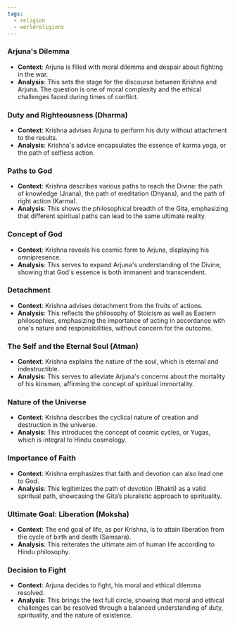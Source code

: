 ```yaml
---
tags:
  - religion
  - worldreligions
---
```

### Arjuna's Dilemma

- **Context**: Arjuna is filled with moral dilemma and despair about fighting in the war.
- **Analysis**: This sets the stage for the discourse between Krishna and Arjuna. The question is one of moral complexity and the ethical challenges faced during times of conflict.

### Duty and Righteousness (Dharma)

- **Context**: Krishna advises Arjuna to perform his duty without attachment to the results.
- **Analysis**: Krishna's advice encapsulates the essence of karma yoga, or the path of selfless action.

### Paths to God

- **Context**: Krishna describes various paths to reach the Divine: the path of knowledge (Jnana), the path of meditation (Dhyana), and the path of right action (Karma).
- **Analysis**: This shows the philosophical breadth of the Gita, emphasizing that different spiritual paths can lead to the same ultimate reality.

### Concept of God

- **Context**: Krishna reveals his cosmic form to Arjuna, displaying his omnipresence.
- **Analysis**: This serves to expand Arjuna's understanding of the Divine, showing that God's essence is both immanent and transcendent.

### Detachment

- **Context**: Krishna advises detachment from the fruits of actions.
- **Analysis**: This reflects the philosophy of Stoicism as well as Eastern philosophies, emphasizing the importance of acting in accordance with one's nature and responsibilities, without concern for the outcome.

### The Self and the Eternal Soul (Atman)

- **Context**: Krishna explains the nature of the soul, which is eternal and indestructible.
- **Analysis**: This serves to alleviate Arjuna's concerns about the mortality of his kinsmen, affirming the concept of spiritual immortality.

### Nature of the Universe

- **Context**: Krishna describes the cyclical nature of creation and destruction in the universe.
- **Analysis**: This introduces the concept of cosmic cycles, or Yugas, which is integral to Hindu cosmology.

### Importance of Faith

- **Context**: Krishna emphasizes that faith and devotion can also lead one to God.
- **Analysis**: This legitimizes the path of devotion (Bhakti) as a valid spiritual path, showcasing the Gita’s pluralistic approach to spirituality.

### Ultimate Goal: Liberation (Moksha)

- **Context**: The end goal of life, as per Krishna, is to attain liberation from the cycle of birth and death (Samsara).
- **Analysis**: This reiterates the ultimate aim of human life according to Hindu philosophy.

### Decision to Fight

- **Context**: Arjuna decides to fight, his moral and ethical dilemma resolved.
- **Analysis**: This brings the text full circle, showing that moral and ethical challenges can be resolved through a balanced understanding of duty, spirituality, and the nature of existence.
